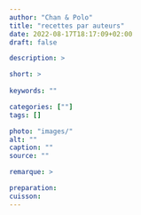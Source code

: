 ```yaml
---
author: "Chan & Polo"
title: "recettes par auteurs"
date: 2022-08-17T18:17:09+02:00
draft: false

description: >

short: >
    
keywords: ""

categories: [""]
tags: []

photo: "images/"
alt: ""
caption: ""
source: ""

remarque: >

preparation: 
cuisson: 
---
```


